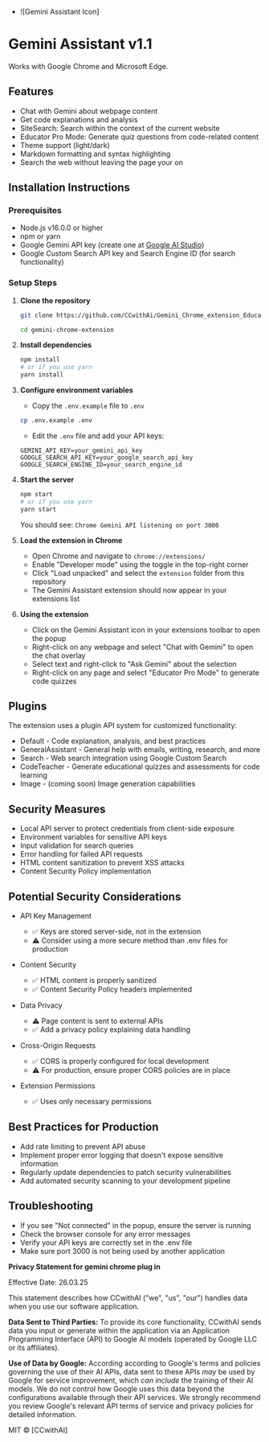 * ![Gemini Assistant Icon] 

# Gemini Assistant v1.1

Works with Google Chrome and Microsoft Edge.

## Features
- Chat with Gemini about webpage content
- Get code explanations and analysis
- SiteSearch: Search within the context of the current website
- Educator Pro Mode: Generate quiz questions from code-related content
- Theme support (light/dark)
- Markdown formatting and syntax highlighting
- Search the web without leaving the page your on

## Installation Instructions

### Prerequisites
- Node.js v16.0.0 or higher
- npm or yarn
- Google Gemini API key (create one at [Google AI Studio](https://aistudio.google.com/))
- Google Custom Search API key and Search Engine ID (for search functionality)

### Setup Steps

1. **Clone the repository**
   ```bash
   git clone https://github.com/CCwithAi/Gemini_Chrome_extension_Educator_pro.git
   
   cd gemini-chrome-extension
   ```

2. **Install dependencies**
   ```bash
   npm install
   # or if you use yarn
   yarn install
   ```

3. **Configure environment variables**
   - Copy the `.env.example` file to `.env`
   ```bash
   cp .env.example .env
   ```
   - Edit the `.env` file and add your API keys:
   ```
   GEMINI_API_KEY=your_gemini_api_key
   GOOGLE_SEARCH_API_KEY=your_google_search_api_key
   GOOGLE_SEARCH_ENGINE_ID=your_search_engine_id
   ```

4. **Start the server**
   ```bash
   npm start
   # or if you use yarn
   yarn start
   ```
   You should see: `Chrome Gemini API listening on port 3000`

5. **Load the extension in Chrome**
   - Open Chrome and navigate to `chrome://extensions/`
   - Enable "Developer mode" using the toggle in the top-right corner
   - Click "Load unpacked" and select the `extension` folder from this repository
   - The Gemini Assistant extension should now appear in your extensions list

6. **Using the extension**
   - Click on the Gemini Assistant icon in your extensions toolbar to open the popup
   - Right-click on any webpage and select "Chat with Gemini" to open the chat overlay
   - Select text and right-click to "Ask Gemini" about the selection
   - Right-click on any page and select "Educator Pro Mode" to generate code quizzes

## Plugins
The extension uses a plugin API system for customized functionality:

- Default - Code explanation, analysis, and best practices
- GeneralAssistant - General help with emails, writing, research, and more
- Search - Web search integration using Google Custom Search
- CodeTeacher - Generate educational quizzes and assessments for code learning
- Image - (coming soon) Image generation capabilities

## Security Measures
- Local API server to protect credentials from client-side exposure
- Environment variables for sensitive API keys
- Input validation for search queries
- Error handling for failed API requests
- HTML content sanitization to prevent XSS attacks
- Content Security Policy implementation

## Potential Security Considerations
- API Key Management
  - ✅ Keys are stored server-side, not in the extension
  - ⚠️ Consider using a more secure method than .env files for production

- Content Security
  - ✅ HTML content is properly sanitized
  - ✅ Content Security Policy headers implemented

- Data Privacy
  - ⚠️ Page content is sent to external APIs
  - ✅ Add a privacy policy explaining data handling

- Cross-Origin Requests
  - ✅ CORS is properly configured for local development
  - ⚠️ For production, ensure proper CORS policies are in place

- Extension Permissions
  - ✅ Uses only necessary permissions

## Best Practices for Production
- Add rate limiting to prevent API abuse
- Implement proper error logging that doesn't expose sensitive information
- Regularly update dependencies to patch security vulnerabilities
- Add automated security scanning to your development pipeline

## Troubleshooting
- If you see "Not connected" in the popup, ensure the server is running
- Check the browser console for any error messages
- Verify your API keys are correctly set in the .env file
- Make sure port 3000 is not being used by another application

**Privacy Statement for gemini chrome plug in**

Effective Date: 26.03.25

This statement describes how CCwithAI ("we", "us", "our") handles data when you use our software application.

**Data Sent to Third Parties:**
To provide its core functionality, CCwithAI sends data you input or generate within the application via an Application Programming Interface (API) to Google AI models (operated by Google LLC or its affiliates).

**Use of Data by Google:**
According according to Google's terms and policies governing the use of their AI APIs, data sent to these APIs *may* be used by Google for service improvement, which *can include* the training of their AI models. We do not control how Google uses this data beyond the configurations available through their API services. We strongly recommend you review Google's relevant API terms of service and privacy policies for detailed information.

MIT © [CCwithAI]
